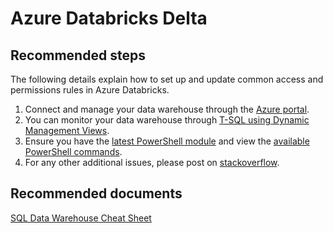 <properties
	pageTitle="Databricks Delta"
	description="Databricks Delta"
	service="microsoft.Databricks"
	resource="servers"
	authors="bprakash"
	displayOrder="7"
	selfHelpType="resource"
	supportTopicIds="32612196"
	resourceTags="databricks"
	productPesIds="15818"
	cloudEnvironments="public"
/>

# Azure Databricks Delta

## **Recommended steps**
The following details explain how to set up and update common access and permissions rules in Azure Databricks.

1. Connect and manage your data warehouse through the [Azure portal](https://docs.microsoft.com/azure/sql-data-warehouse/create-data-warehouse-portal#create-a-data-warehouse).
2. You can monitor your data warehouse through [T-SQL using Dynamic Management Views](https://docs.microsoft.com/azure/sql-data-warehouse/sql-data-warehouse-manage-monitor).
3. Ensure you have the [latest PowerShell module](https://docs.microsoft.com/powershell/azure/install-azurerm-ps?view=azurermps-6.3.0) and view the [available PowerShell commands](https://docs.microsoft.com/powershell/module/azurerm.sql/?view=azurermps-6.3.0#sql).
4. For any other additional issues, please post on [stackoverflow](https://stackoverflow.com/).

## **Recommended documents**
[SQL Data Warehouse Cheat Sheet](https://docs.microsoft.com/azure/sql-data-warehouse/cheat-sheet)
